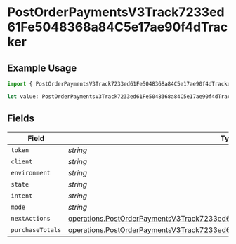 # PostOrderPaymentsV3Track7233ed61Fe5048368a84C5e17ae90f4dTracker

## Example Usage

```typescript
import { PostOrderPaymentsV3Track7233ed61Fe5048368a84C5e17ae90f4dTracker } from "@dhaba/safepay-ts/models/operations";

let value: PostOrderPaymentsV3Track7233ed61Fe5048368a84C5e17ae90f4dTracker = {};
```

## Fields

| Field                                                                                                                                                                                  | Type                                                                                                                                                                                   | Required                                                                                                                                                                               | Description                                                                                                                                                                            |
| -------------------------------------------------------------------------------------------------------------------------------------------------------------------------------------- | -------------------------------------------------------------------------------------------------------------------------------------------------------------------------------------- | -------------------------------------------------------------------------------------------------------------------------------------------------------------------------------------- | -------------------------------------------------------------------------------------------------------------------------------------------------------------------------------------- |
| `token`                                                                                                                                                                                | *string*                                                                                                                                                                               | :heavy_minus_sign:                                                                                                                                                                     | N/A                                                                                                                                                                                    |
| `client`                                                                                                                                                                               | *string*                                                                                                                                                                               | :heavy_minus_sign:                                                                                                                                                                     | N/A                                                                                                                                                                                    |
| `environment`                                                                                                                                                                          | *string*                                                                                                                                                                               | :heavy_minus_sign:                                                                                                                                                                     | N/A                                                                                                                                                                                    |
| `state`                                                                                                                                                                                | *string*                                                                                                                                                                               | :heavy_minus_sign:                                                                                                                                                                     | N/A                                                                                                                                                                                    |
| `intent`                                                                                                                                                                               | *string*                                                                                                                                                                               | :heavy_minus_sign:                                                                                                                                                                     | N/A                                                                                                                                                                                    |
| `mode`                                                                                                                                                                                 | *string*                                                                                                                                                                               | :heavy_minus_sign:                                                                                                                                                                     | N/A                                                                                                                                                                                    |
| `nextActions`                                                                                                                                                                          | [operations.PostOrderPaymentsV3Track7233ed61Fe5048368a84C5e17ae90f4dNextActions](../../models/operations/postorderpaymentsv3track7233ed61fe5048368a84c5e17ae90f4dnextactions.md)       | :heavy_minus_sign:                                                                                                                                                                     | N/A                                                                                                                                                                                    |
| `purchaseTotals`                                                                                                                                                                       | [operations.PostOrderPaymentsV3Track7233ed61Fe5048368a84C5e17ae90f4dPurchaseTotals](../../models/operations/postorderpaymentsv3track7233ed61fe5048368a84c5e17ae90f4dpurchasetotals.md) | :heavy_minus_sign:                                                                                                                                                                     | N/A                                                                                                                                                                                    |